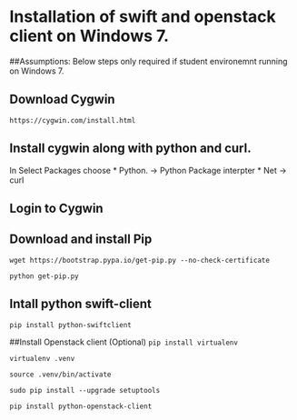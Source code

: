 # Installation of swift and openstack client on Windows 7.

##Assumptions:
Below steps only required if student environemnt running on Windows 7.

## Download Cygwin
``https://cygwin.com/install.html``

## Install cygwin along with python and curl.
In Select Packages choose 
       * Python. -> Python Package interpter
       * Net -> curl

## Login to Cygwin

## Download and install Pip
``wget https://bootstrap.pypa.io/get-pip.py --no-check-certificate``

``python get-pip.py``

## Intall python swift-client
``pip install python-swiftclient``


##Install Openstack client (Optional)
``pip install virtualenv``

``virtualenv .venv``

``source .venv/bin/activate``

``sudo pip install --upgrade setuptools``

``pip install python-openstack-client``
